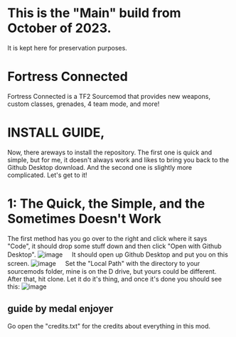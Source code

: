 # This is the "Main" build from October of 2023. 

It is kept here for preservation purposes. 

# Fortress Connected

Fortress Connected is a TF2 Sourcemod that provides new weapons, custom classes, grenades, 4 team mode, and more!

# INSTALL GUIDE,
Now, there areways to install the repository. The first one is quick and simple, but for me, it doesn't always work and likes to bring you back to the Github Desktop download. And the second one is slightly more complicated. Let's get to it!

# 1: The Quick, the Simple, and the Sometimes Doesn't Work

The first method has you go over to the right and click where it says "Code", it should drop some stuff down and then click "Open with Github Desktop".
![image](https://github.com/user-attachments/assets/d039e48f-dc33-41b2-80b4-90c867568c11)
ㅤ
It should open up Github Desktop and put you on this screen.
![image](https://github.com/user-attachments/assets/692233cc-284d-4c6d-896e-934d4922db28)
ㅤ
Set the "Local Path" with the directory to your sourcemods folder, mine is on the D drive, but yours could be different. After that, hit clone. Let it do it's thing, and once it's done you should see this:
![image](https://github.com/user-attachments/assets/9e415e49-5bb7-4343-8c16-0458d1943c63)

guide by medal enjoyer
----------------------------------
Go open the "credits.txt" for the credits about everything in this mod.
